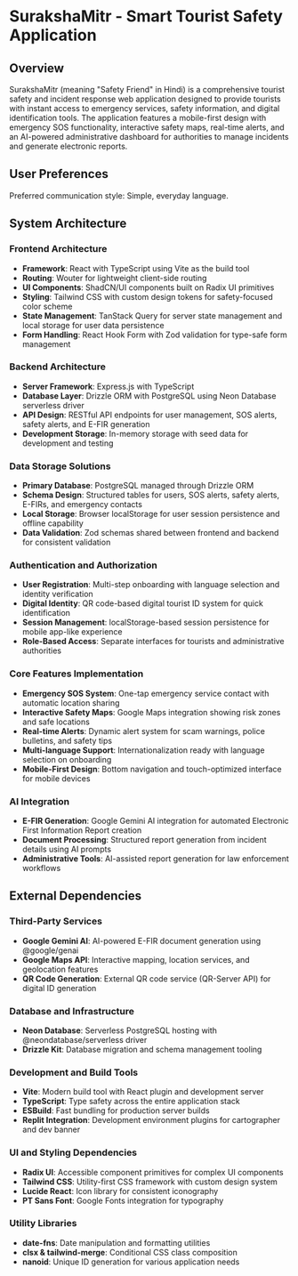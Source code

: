 # SurakshaMitr - Smart Tourist Safety Application

## Overview

SurakshaMitr (meaning "Safety Friend" in Hindi) is a comprehensive tourist safety and incident response web application designed to provide tourists with instant access to emergency services, safety information, and digital identification tools. The application features a mobile-first design with emergency SOS functionality, interactive safety maps, real-time alerts, and an AI-powered administrative dashboard for authorities to manage incidents and generate electronic reports.

## User Preferences

Preferred communication style: Simple, everyday language.

## System Architecture

### Frontend Architecture
- **Framework**: React with TypeScript using Vite as the build tool
- **Routing**: Wouter for lightweight client-side routing
- **UI Components**: ShadCN/UI components built on Radix UI primitives
- **Styling**: Tailwind CSS with custom design tokens for safety-focused color scheme
- **State Management**: TanStack Query for server state management and local storage for user data persistence
- **Form Handling**: React Hook Form with Zod validation for type-safe form management

### Backend Architecture
- **Server Framework**: Express.js with TypeScript
- **Database Layer**: Drizzle ORM with PostgreSQL using Neon Database serverless driver
- **API Design**: RESTful API endpoints for user management, SOS alerts, safety alerts, and E-FIR generation
- **Development Storage**: In-memory storage with seed data for development and testing

### Data Storage Solutions
- **Primary Database**: PostgreSQL managed through Drizzle ORM
- **Schema Design**: Structured tables for users, SOS alerts, safety alerts, E-FIRs, and emergency contacts
- **Local Storage**: Browser localStorage for user session persistence and offline capability
- **Data Validation**: Zod schemas shared between frontend and backend for consistent validation

### Authentication and Authorization
- **User Registration**: Multi-step onboarding with language selection and identity verification
- **Digital Identity**: QR code-based digital tourist ID system for quick identification
- **Session Management**: localStorage-based session persistence for mobile app-like experience
- **Role-Based Access**: Separate interfaces for tourists and administrative authorities

### Core Features Implementation
- **Emergency SOS System**: One-tap emergency service contact with automatic location sharing
- **Interactive Safety Maps**: Google Maps integration showing risk zones and safe locations
- **Real-time Alerts**: Dynamic alert system for scam warnings, police bulletins, and safety tips
- **Multi-language Support**: Internationalization ready with language selection on onboarding
- **Mobile-First Design**: Bottom navigation and touch-optimized interface for mobile devices

### AI Integration
- **E-FIR Generation**: Google Gemini AI integration for automated Electronic First Information Report creation
- **Document Processing**: Structured report generation from incident details using AI prompts
- **Administrative Tools**: AI-assisted report generation for law enforcement workflows

## External Dependencies

### Third-Party Services
- **Google Gemini AI**: AI-powered E-FIR document generation using @google/genai
- **Google Maps API**: Interactive mapping, location services, and geolocation features
- **QR Code Generation**: External QR code service (QR-Server API) for digital ID generation

### Database and Infrastructure
- **Neon Database**: Serverless PostgreSQL hosting with @neondatabase/serverless driver
- **Drizzle Kit**: Database migration and schema management tooling

### Development and Build Tools
- **Vite**: Modern build tool with React plugin and development server
- **TypeScript**: Type safety across the entire application stack
- **ESBuild**: Fast bundling for production server builds
- **Replit Integration**: Development environment plugins for cartographer and dev banner

### UI and Styling Dependencies
- **Radix UI**: Accessible component primitives for complex UI components
- **Tailwind CSS**: Utility-first CSS framework with custom design system
- **Lucide React**: Icon library for consistent iconography
- **PT Sans Font**: Google Fonts integration for typography

### Utility Libraries
- **date-fns**: Date manipulation and formatting utilities
- **clsx & tailwind-merge**: Conditional CSS class composition
- **nanoid**: Unique ID generation for various application needs